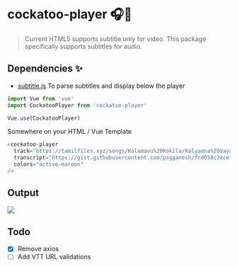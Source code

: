 # cockatoo-player 🎧🦜
> Current HTML5 supports subtitle only for video. This package specifically supports subtitles for audio.

## Dependencies :sparkles:
- [subtitle.js](https://www.npmjs.com/package/subtitle) To parse subtitles and display below the player

```javascript
import Vue from 'vue'
import CockatooPlayer from 'cockatoo-player'

Vue.use(CockatooPlayer)
```

Somewhere on your HTML / Vue Template
```javascript
<cockatoo-player
  track="https://tamilfiles.xyz/songs/Kolamavu%20Kokila/Kalyaana%20Vayasu.mp3"
  transcript="https://gist.githubusercontent.com/psgganesh/fcd058c2ecef5688429cf611facbeee6/raw/fa58768e39074bc2cd4ea97e6fbf510754b9a1f3/music-transcript.vtt"
  colors="active-maroon"
/>
```

## Output

<img src="https://i.imgur.com/ggj5wi3.png" />

## Todo
- [x] Remove axios
- [ ] Add VTT URL validations
